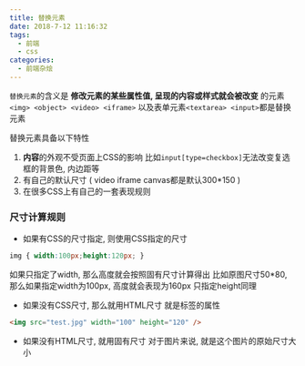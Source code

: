 ```yaml
---
title: 替换元素
date: 2018-7-12 11:16:32
tags: 
  - 前端
  - css
categories: 
  - 前端杂烩
---
```


`替换元素`的含义是 **修改元素的某些属性值, 呈现的内容或样式就会被改变** 的元素
`<img> <object> <video> <iframe>` 以及表单元素`<textarea> <input>`都是替换元素
<!-- more -->

替换元素具备以下特性
1. **内容**的外观不受页面上CSS的影响
比如`input[type=checkbox]`无法改变复选框的背景色, 内边距等
2. 有自己的默认尺寸 ( video iframe canvas都是默认300*150 )
3. 在很多CSS上有自己的一套表现规则

### 尺寸计算规则
+ 如果有CSS的尺寸指定, 则使用CSS指定的尺寸
```css
img { width:100px;height:120px; }
```
如果只指定了width, 那么高度就会按照固有尺寸计算得出
比如原图尺寸50*80, 那么如果指定width为100px, 高度就会表现为160px
只指定height同理
+ 如果没有CSS尺寸, 那么就用HTML尺寸
就是标签的属性
```html
<img src="test.jpg" width="100" height="120" />
```
+ 如果没有HTML尺寸, 就用固有尺寸
对于图片来说, 就是这个图片的原始尺寸大小

<!-- 未完成.... -->